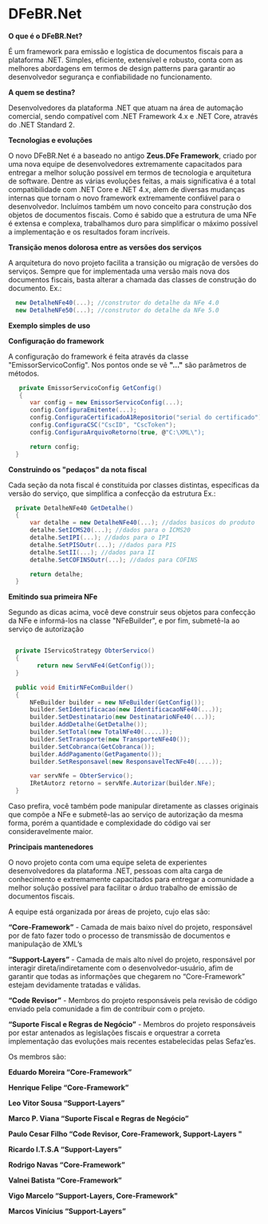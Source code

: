 # DFeBR.Net
**O que é o DFeBR.Net?**

É um framework para emissão e logística de documentos fiscais para a plataforma .NET.
Simples, eficiente, extensível e robusto, conta com as melhores abordagens em termos de design patterns para garantir ao desenvolvedor segurança e confiabilidade no funcionamento.

**A quem se destina?**

Desenvolvedores da plataforma .NET que atuam na área de automação comercial, sendo compatível com .NET Framework 4.x e .NET Core, através do .NET Standard 2.

**Tecnologias e evoluções**

O novo DFeBR.Net é a baseado no antigo **Zeus.DFe Framework**, criado por uma nova equipe de desenvolvedores extremamente capacitados para entregar a melhor solução possível em termos de tecnologia e arquitetura de software.
Dentre as várias evoluções feitas, a mais significativa é a total compatibilidade com .NET Core e .NET 4.x, alem de diversas mudanças internas que tornam o novo framework extremamente confiável para o desenvolvedor.
Incluímos também um novo conceito para construção dos objetos de documentos fiscais. Como é sabido que a estrutura de uma NFe é extensa e complexa, trabalhamos duro para simplificar o máximo possível a implementação e os resultados foram incríveis.

**Transição menos dolorosa entre as versões dos serviços**

A arquitetura do novo projeto facilita a transição ou migração de versões do serviços. Sempre que for implementada uma versão mais nova dos documentos fiscais, basta alterar a chamada das classes de construção do documento. 
Ex.:
 
```C#
  new DetalheNFe40(...); //construtor do detalhe da NFe 4.0
  new DetalheNFe50(...); //construtor do detalhe da NFe 5.0
```

**Exemplo simples de uso**

**Configuração do framework**

A configuração do framework é feita através da classe "EmissorServicoConfig". Nos pontos onde se vê **"..."** são parâmetros de métodos.
```C#
   private EmissorServicoConfig GetConfig()
   {
      var config = new EmissorServicoConfig(...);
      config.ConfiguraEmitente(...);
      config.ConfiguraCertificadoA1Repositorio("serial do certificado");
      config.ConfiguraCSC("CscID", "CscToken");
      config.ConfiguraArquivoRetorno(true, @"C:\XML\");

      return config;
  }
```

**Construindo os "pedaços" da nota fiscal**

Cada seção da nota fiscal é constituida por classes distintas, específicas da versão do serviço, que simplifica a confecção da estrutura
Ex.:

```C#
  private DetalheNFe40 GetDetalhe()
  {
      var detalhe = new DetalheNFe40(...); //dados basicos do produto
      detalhe.SetICMS20(...); //dados para o ICMS20
      detalhe.SetIPI(...); //dados para o IPI
      detalhe.SetPISOutr(...); //dados para PIS
      detalhe.SetII(...); //dados para II
      detalhe.SetCOFINSOutr(...); //dados para COFINS

      return detalhe;
  }
```

**Emitindo sua primeira NFe**

Segundo as dicas acima, você deve construir seus objetos para confecção da NFe e informá-los na classe "NFeBuilder", e por fim, submetê-la ao serviço de autorização

```C#

  private IServicoStrategy ObterServico()
  {
		return new ServNFe4(GetConfig());
  }

  public void EmitirNFeComBuilder()
  {
      NFeBuilder builder = new NFeBuilder(GetConfig());
      builder.SetIdentificacao(new IdentificacaoNFe40(...));
      builder.SetDestinatario(new DestinatarioNFe40(...));
      builder.AddDetalhe(GetDetalhe());
      builder.SetTotal(new TotalNFe40(.....));
      builder.SetTransporte(new TransporteNFe40());
      builder.SetCobranca(GetCobranca());
      builder.AddPagamento(GetPagamento());
      builder.SetResponsavel(new ResponsavelTecNFe40(....));

      var servNfe = ObterServico();
      IRetAutorz retorno = servNfe.Autorizar(builder.NFe);
  }
```
Caso prefira, você também pode manipular diretamente as classes originais que compõe a NFe e submetê-las ao serviço de autorização da mesma forma, porém a quantidade e complexidade do código vai ser consideravelmente maior.

**Principais mantenedores**


O novo projeto conta com uma equipe seleta de experientes desenvolvedores da plataforma .NET, pessoas com alta carga de conhecimento e extremamente capacitados para entregar a comunidade a melhor solução possível para facilitar o árduo trabalho de emissão de documentos fiscais. 

A equipe está organizada por áreas de projeto, cujo elas são: 

**“Core-Framework”** - Camada de mais baixo nível do projeto, responsável por de fato fazer todo o processo de transmissão de documentos e manipulação de XML’s 

**“Support-Layers”** - Camada de mais alto nível do projeto, responsável por interagir direta/indiretamente com o desenvolvedor-usuário, afim de garantir que todas as informações que chegarem no “Core-Framework” estejam devidamente tratadas e válidas. 

**“Code Revisor”** - Membros do projeto responsáveis pela revisão de código enviado pela comunidade a fim de contribuir com o projeto. 

**“Suporte Fiscal e Regras de Negócio”** - Membros do projeto responsáveis por estar antenados as legislações fiscais e orquestrar a correta implementação das evoluções mais recentes estabelecidas pelas Sefaz’es. 


Os membros são: 

**Eduardo Moreira    “Core-Framework”**

**Henrique Felipe    “Core-Framework”**

**Leo Vitor Sousa    “Support-Layers”**

**Marco P. Viana     “Suporte Fiscal e Regras de Negócio”**

**Paulo Cesar Filho  “Code Revisor, Core-Framework, Support-Layers "**

**Ricardo I.T.S.A    “Support-Layers”**

**Rodrigo Navas 	   “Core-Framework”**

**Valnei Batista	   “Core-Framework”**

**Vigo Marcelo	     “Support-Layers, Core-Framework"** 

**Marcos Vinícius    “Support-Layers”**

